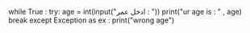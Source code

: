 while True :
    try:
        age = int(input("ادخل عمر : "))
        print("ur age is : " , age)
        break
    except Exception as ex :
        print("wrong age")
